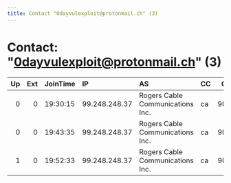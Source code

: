 ```yaml
---
title: Contact "0dayvulexploit@protonmail.ch" (3)
---
```


# Contact: "0dayvulexploit@protonmail.ch" (3)

|   Up |   Ext | JoinTime   | IP            | AS                               | CC   |   ORp |   Dirp | OS      | Version   | Nickname     |   eFamMembers |
|-----:|------:|:-----------|:--------------|:---------------------------------|:-----|------:|-------:|:--------|:----------|:-------------|--------------:|
|    0 |     0 | 19:30:15   | 99.248.248.37 | Rogers Cable Communications Inc. | ca   |  9001 |      0 | Windows | 0.3.0.10  | TorRelayServ |             1 |
|    0 |     0 | 19:43:35   | 99.248.248.37 | Rogers Cable Communications Inc. | ca   |  9001 |      0 | Windows | 0.3.0.10  | TorRelayServ |             1 |
|    1 |     0 | 19:52:33   | 99.248.248.37 | Rogers Cable Communications Inc. | ca   |  9001 |      0 | Windows | 0.3.0.10  | TorRelayServ |             1 |
